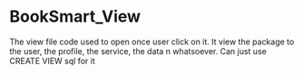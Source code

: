 # BookSmart_View
The view file code used to open once user click on it. It view the package to the user, the profile, the service, the data n whatsoever. Can just use CREATE VIEW sql for it
